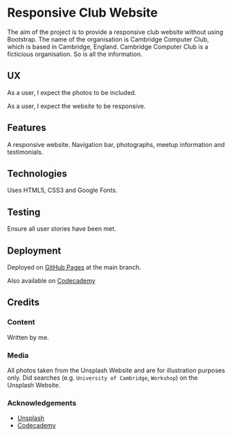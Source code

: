 # Responsive Club Website

The aim of the project is to provide a responsive club website without using Bootstrap.  The name of the organisation is Cambridge Computer Club, which is based in Cambridge, England.  Cambridge Computer Club is a ficticious organisation.  So is all the information.

## UX

As a user, I expect the photos to be included.

As a user, I expect the website to be responsive.

## Features

A responsive website.  Navigation bar, photographs, meetup information and testimonials.

## Technologies

Uses HTML5, CSS3 and Google Fonts.

## Testing

Ensure all user stories have been met.

## Deployment

Deployed on [GitHub Pages](https://derektypist.github.io/responsive-club-website) at the main branch.

Also available on [Codecademy](https://www.codecademy.com/workspaces/620cd692ee2bbc18375c0683)

## Credits

### Content

Written by me.

### Media

All photos taken from the Unsplash Website and are for illustration purposes only.  Did searches (e.g. `University of Cambridge`, `Workshop`) on the Unsplash Website.

### Acknowledgements

- [Unsplash](https://www.unsplash.com)
- [Codecademy](https://www.codecademy.com)


